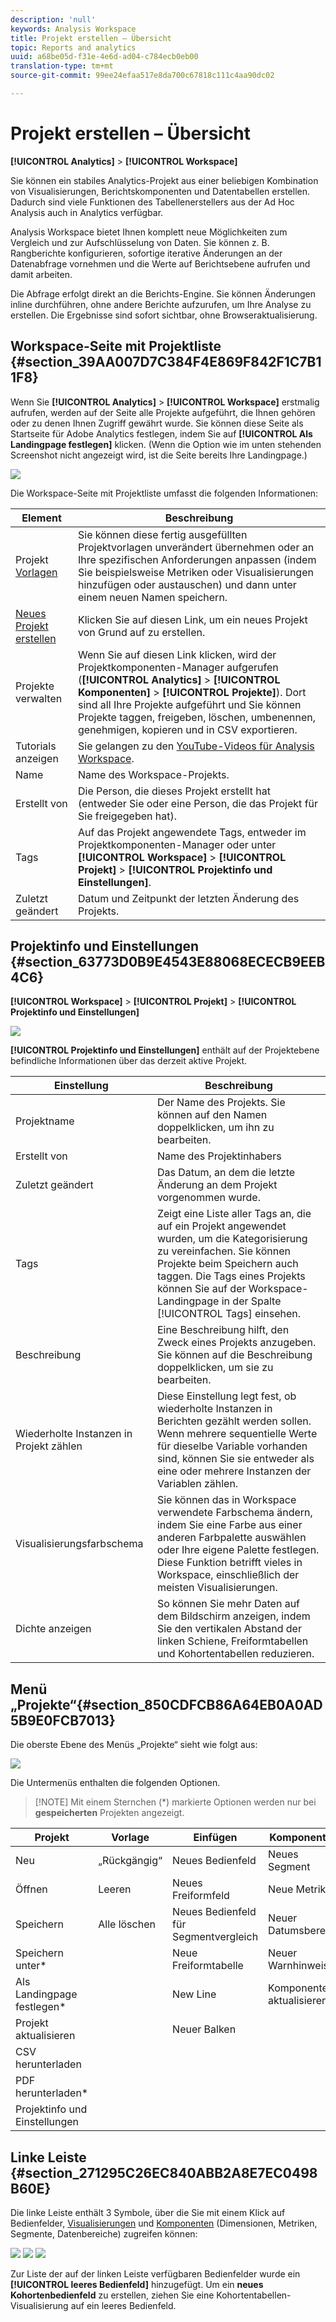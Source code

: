 ```yaml
---
description: 'null'
keywords: Analysis Workspace
title: Projekt erstellen – Übersicht
topic: Reports and analytics
uuid: a68be05d-f31e-4e6d-ad04-c784ecb0eb00
translation-type: tm+mt
source-git-commit: 99ee24efaa517e8da700c67818c111c4aa90dc02

---
```



# Projekt erstellen – Übersicht

**[!UICONTROL Analytics]** &gt; **[!UICONTROL Workspace]**

Sie können ein stabiles Analytics-Projekt aus einer beliebigen Kombination von Visualisierungen, Berichtskomponenten und Datentabellen erstellen. Dadurch sind viele Funktionen des Tabellenerstellers aus der Ad Hoc Analysis auch in Analytics verfügbar.

Analysis Workspace bietet Ihnen komplett neue Möglichkeiten zum Vergleich und zur Aufschlüsselung von Daten. Sie können z. B. Rangberichte konfigurieren, sofortige iterative Änderungen an der Datenabfrage vornehmen und die Werte auf Berichtsebene aufrufen und damit arbeiten.

Die Abfrage erfolgt direkt an die Berichts-Engine. Sie können Änderungen inline durchführen, ohne andere Berichte aufzurufen, um Ihre Analyse zu erstellen. Die Ergebnisse sind sofort sichtbar, ohne Browseraktualisierung.

## Workspace-Seite mit Projektliste {#section_39AA007D7C384F4E869F842F1C7B11F8}

Wenn Sie **[!UICONTROL Analytics]** &gt; **[!UICONTROL Workspace]** erstmalig aufrufen, werden auf der Seite alle Projekte aufgeführt, die Ihnen gehören oder zu denen Ihnen Zugriff gewährt wurde. Sie können diese Seite als Startseite für Adobe Analytics festlegen, indem Sie auf **[!UICONTROL Als Landingpage festlegen]** klicken. (Wenn die Option wie im unten stehenden Screenshot nicht angezeigt wird, ist die Seite bereits Ihre Landingpage.)

![](assets/sample-project.png)

Die Workspace-Seite mit Projektliste umfasst die folgenden Informationen:

| Element | Beschreibung |
|---|---|
| Projekt [Vorlagen](/help/analyze/analysis-workspace/build-workspace-project/starter-projects.md) | Sie können diese fertig ausgefüllten Projektvorlagen unverändert übernehmen oder an Ihre spezifischen Anforderungen anpassen (indem Sie beispielsweise Metriken oder Visualisierungen hinzufügen oder austauschen) und dann unter einem neuen Namen speichern. |
| [Neues Projekt erstellen](/help/analyze/analysis-workspace/build-workspace-project/t-freeform-project.md) | Klicken Sie auf diesen Link, um ein neues Projekt von Grund auf zu erstellen. |
| Projekte verwalten | Wenn Sie auf diesen Link klicken, wird der Projektkomponenten-Manager aufgerufen (**[!UICONTROL Analytics]** &gt; **[!UICONTROL Komponenten]** &gt; **[!UICONTROL Projekte]**). Dort sind all Ihre Projekte aufgeführt und Sie können Projekte taggen, freigeben, löschen, umbenennen, genehmigen, kopieren und in CSV exportieren. |
| Tutorials anzeigen | Sie gelangen zu den [YouTube-Videos für Analysis Workspace](https://www.youtube.com/playlist?list=PL2tCx83mn7GuNnQdYGOtlyCu0V5mEZ8sS). |
| Name | Name des Workspace-Projekts. |
| Erstellt von | Die Person, die dieses Projekt erstellt hat (entweder Sie oder eine Person, die das Projekt für Sie freigegeben hat). |
| Tags | Auf das Projekt angewendete Tags, entweder im Projektkomponenten-Manager oder unter **[!UICONTROL Workspace]** &gt; **[!UICONTROL Projekt]** &gt; **[!UICONTROL Projektinfo und Einstellungen]**. |
| Zuletzt geändert | Datum und Zeitpunkt der letzten Änderung des Projekts. |

## Projektinfo und Einstellungen {#section_63773D0B9E4543E88068ECECB9EEB4C6}

**[!UICONTROL Workspace]** &gt; **[!UICONTROL Projekt]** &gt; **[!UICONTROL Projektinfo und Einstellungen]**

![](assets/projectinfo.png)

**[!UICONTROL Projektinfo und Einstellungen]** enthält auf der Projektebene befindliche Informationen über das derzeit aktive Projekt.

| Einstellung | Beschreibung |
|---|---|
| Projektname | Der Name des Projekts. Sie können auf den Namen doppelklicken, um ihn zu bearbeiten. |
| Erstellt von | Name des Projektinhabers |
| Zuletzt geändert | Das Datum, an dem die letzte Änderung an dem Projekt vorgenommen wurde. |
| Tags | Zeigt eine Liste aller Tags an, die auf ein Projekt angewendet wurden, um die Kategorisierung zu vereinfachen. Sie können Projekte beim Speichern auch taggen. Die Tags eines Projekts können Sie auf der Workspace-Landingpage in der Spalte [!UICONTROL Tags] einsehen. |
| Beschreibung | Eine Beschreibung hilft, den Zweck eines Projekts anzugeben. Sie können auf die Beschreibung doppelklicken, um sie zu bearbeiten. |
| Wiederholte Instanzen in Projekt zählen | Diese Einstellung legt fest, ob wiederholte Instanzen in Berichten gezählt werden sollen. Wenn mehrere sequentielle Werte für dieselbe Variable vorhanden sind, können Sie sie entweder als eine oder mehrere Instanzen der Variablen zählen. |
| Visualisierungsfarbschema | Sie können das in Workspace verwendete Farbschema ändern, indem Sie eine Farbe aus einer anderen Farbpalette auswählen oder Ihre eigene Palette festlegen. Diese Funktion betrifft vieles in Workspace, einschließlich der meisten Visualisierungen. |
| Dichte anzeigen | So können Sie mehr Daten auf dem Bildschirm anzeigen, indem Sie den vertikalen Abstand der linken Schiene, Freiformtabellen und Kohortentabellen reduzieren. |

## Menü „Projekte“{#section_850CDFCB86A64EB0A0AD5B9E0FCB7013}

Die oberste Ebene des Menüs „Projekte“ sieht wie folgt aus:

![](assets/new-project-menus.png)

Die Untermenüs enthalten die folgenden Optionen.

> [!NOTE] Mit einem Sternchen (*) markierte Optionen werden nur bei **gespeicherten** Projekten angezeigt.

| Projekt | Vorlage | Einfügen | Komponenten | Freigabe | Hilfe |
|---|---|---|---|---|---|
| Neu | „Rückgängig“ | Neues Bedienfeld | Neues Segment | Projekt freigeben | Videos |
| Öffnen | Leeren | Neues Freiformfeld | Neue Metrik | Projektverknüpfung abrufen* | Tastaturbefehle |
| Speichern | Alle löschen | Neues Bedienfeld für Segmentvergleich | Neuer Datumsbereich | Datei jetzt senden* | Hilfeforum |
| Speichern unter* |  | Neue Freiformtabelle | Neuer Warnhinweis | Datei planmäßig senden* |  |
| Als Landingpage festlegen* |  | New Line | Komponenten aktualisieren | Projekt kuratieren |  |
| Projekt aktualisieren |  | Neuer Balken |  |  |  |
| CSV herunterladen |  |  |  |  |  |
| PDF herunterladen* |  |  |  |  |  |
| Projektinfo und Einstellungen |  |  |  |  |  |

## Linke Leiste {#section_271295C26EC840ABB2A8E7EC0498B60E}

Die linke Leiste enthält 3 Symbole, über die Sie mit einem Klick auf Bedienfelder, [Visualisierungen](/help/analyze/analysis-workspace/visualizations/freeform-analysis-visualizations.md) und [Komponenten](/help/analyze/analysis-workspace/components/analysis-workspace-components.md) (Dimensionen, Metriken, Segmente, Datenbereiche) zugreifen können:

![](assets/panels.png) ![](assets/visualizations.png) ![](assets/components.png)

Zur Liste der auf der linken Leiste verfügbaren Bedienfelder wurde ein **[!UICONTROL leeres Bedienfeld]** hinzugefügt. Um ein **neues Kohortenbedienfeld** zu erstellen, ziehen Sie eine Kohortentabellen-Visualisierung auf ein leeres Bedienfeld.
